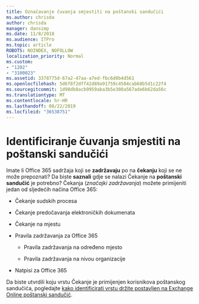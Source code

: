 ```yaml
---
title: Označavanje čuvanja smjestiti na poštanski sandučići
ms.author: chrisda
author: chrisda
manager: dansimp
ms.date: 11/8/2018
ms.audience: ITPro
ms.topic: article
ROBOTS: NOINDEX, NOFOLLOW
localization_priority: Normal
ms.custom:
- "1202"
- "3100023"
ms.assetid: 3378775d-67a2-47aa-a7ed-fbc6d0b4d561
ms.openlocfilehash: 5d6f8f2dff42d89a91759c4504cab68b5d1c22f4
ms.sourcegitcommit: 1d98db8acb9959aba3b5e308a567ade6b62da56c
ms.translationtype: MT
ms.contentlocale: hr-HR
ms.lasthandoff: 08/22/2019
ms.locfileid: "36538751"
---
```

# <a name="identify-holds-placed-on-mailboxes"></a>Identificiranje čuvanja smjestiti na poštanski sandučići

Imate li Office 365 sadržaja koji se **zadržavaju** po na **čekanju** koji se ne može prepoznati? Da biste **saznali** gdje se nalazi Čekanje na **poštanski sandučić** je potrebno? Čekanja (*značajki zadržavanja*) možete primijeniti jedan od sljedećih načina Office 365:
  
- Čekanje sudskih procesa

- Čekanje predočavanja elektroničkih dokumenata

- Čekanje na mjestu

- Pravila zadržavanja za Office 365 

  - Pravila zadržavanja na određeno mjesto

  - Pravila zadržavanja na nivou organizacije

- Natpisi za Office 365

Da biste utvrdili koju vrstu Čekanje je primijenjen korisnikova poštanskog sandučića, pogledajte [kako identificirati vrstu držite postavljen na Exchange Online poštanski sandučić](https://docs.microsoft.com/office365/securitycompliance/identify-a-hold-on-an-exchange-online-mailbox).
